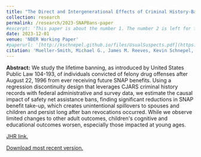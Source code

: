 ```yaml
---
title: "The Direct and Intergenerational Effects of Criminal History-Based Safety Net Bans in the U.S."
collection: research
permalink: /research/2023-SNAPBans-paper
#excerpt: 'This paper is about the number 1. The number 2 is left for future work.'
date: 2023-12-01
venue: 'NBER Working Paper' 
#paperurl: '[http://kschnepel.github.io/files/UsualSuspects.pdf](https://www.nber.org/papers/w31983)'
citation: 'Mueller-Smith, Michael G., James M. Reeves, Kevin Schnepel, and Caroline Walker (2023). &quot;The Direct and Intergenerational Effects of Criminal History-Based Safety Net Bans in the US..&quot; <i>National Bureau of Economic Research</i>'
---
```


**Abstract:** We study the lifetime banning, as introduced by United States Public Law 104-193, of individuals convicted of felony drug offenses after August 22, 1996 from ever receiving future SNAP benefits. Using a regression discontinuity design that leverages CJARS criminal history records with federal administrative and survey data, we estimate the causal impact of safety net assistance bans, finding significant reductions in SNAP benefit take-up, which creates unintentional spillovers to spouses and children and persist long after ban revocations occurred. While we observe limited changes to other adult outcomes, children's cognitive and educational outcomes worsen, especially those impacted at young ages.

[JHR link.](http://jhr.uwpress.org/content/early/2020/10/02/jhr.58.1.0819-10353R2.abstract)

[Download most recent version.](http://kschnepel.github.io/files/UsualSuspects.pdf) 
